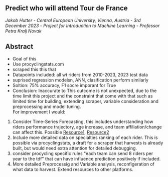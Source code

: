 ## Predict who will attend Tour de France
_Jakob Hutter_ - _Central European University, Vienna, Austria_ - _3rd December 2023_ - _Project for Introduction to Machine Learning_ - _Professor Petra Kralj Novak_
  
## Abstract
- Goal of this
- Use procyclingstats.com
- scraped this this that
- Datapoints included: all wt riders from 2010-2023, 2023 test data
- suprised regression modelsn, ANN, clasification perform similarly
- Soltion: 75% accuracy, F1 socre imporant for True
- Conclusion: Inaccurate to 
This outcome is not unexpected, due to the time limit this project and the constraint that come with that such as limited time for building, extending scraper, variable consideration and preprocessing and model tuning.   
For improvement I would:
1. Consider Time-Series Forecasting, this includes understanding how riders performance trajectory, age increase, and team affiliation/change can affect this. Possible [Resource1](https://arxiv.org/pdf/1909.07872.pdf), [Resource2](https://content.iospress.com/download/journal-of-sports-analytics/jsa200463?id=journal-of-sports-analytics%2Fjsa200463)
2. Include more detailed data on specialties ranking of each rider. This is possible via procyclingstats, a draft for a scraper that harvests is already built, but would need extra attention for detailed debugging. 
3. consider procycling specific rules  "each team can send 8 riders
per year to the tdf" that can have influence prediction
positively if included.
4. More detailed Preprocessig and Variable analysis, reconfigeration of what data to harvest. Extend resources to other platforms.


